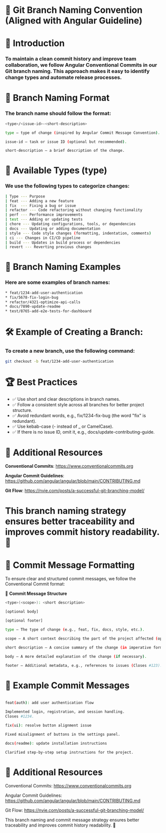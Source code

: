 # 📌 Git Branch Naming Convention (Aligned with Angular Guideline)

# 📖 Introduction

### To maintain a clean commit history and improve team collaboration, we follow Angular Conventional Commits in our Git branch naming. This approach makes it easy to identify change types and automate release processes.

# 🚀 Branch Naming Format

### The branch name should follow the format:

```bash
<type>/<issue-id>-<short-description>

type – type of change (inspired by Angular Commit Message Convention).

issue-id – task or issue ID (optional but recommended).

short-description – a brief description of the change.

```

# 📌 Available Types (type)

### We use the following types to categorize changes:
```bash
| Type --- Purpose
| feat --- Adding a new feature
| fix  --- Fixing a bug or issue
| refactor --- Code refactoring without changing functionality
| perf --- Performance improvements
| test --- Adding or updating tests
| chore --- Updating configurations, tools, or dependencies
| docs --- Updating or adding documentation
| style --- Code style changes (formatting, indentation, comments)
| ci --- Changes in CI/CD pipeline
| build --- Updates in build process or dependencies
| revert --- Reverting previous changes
```

# 📝 Branch Naming Examples

### Here are some examples of branch names:
```bash
* feat/1234-add-user-authentication
* fix/5678-fix-login-bug
* refactor/4321-optimize-api-calls
* docs/7890-update-readme
* test/8765-add-e2e-tests-for-dashboard

```
# 🛠 Example of Creating a Branch:

### To create a new branch, use the following command:
```bash
git checkout -b feat/1234-add-user-authentication

```

# 🏆 Best Practices

* ✅ Use short and clear descriptions in branch names. 
* ✅ Follow a consistent style across all branches for better project structure.
* ✅ Avoid redundant words, e.g., fix/1234-fix-bug (the word "fix" is redundant).
* ✅ Use kebab-case (- instead of _ or CamelCase).
* ✅ If there is no issue ID, omit it, e.g., docs/update-contributing-guide.

# 🔗 Additional Resources

**Conventional Commits**: https://www.conventionalcommits.org

**Angular Commit Guidelines**: https://github.com/angular/angular/blob/main/CONTRIBUTING.md

**Git Flow**: https://nvie.com/posts/a-successful-git-branching-model/

# This branch naming strategy ensures better traceability and improves commit history readability. 🚀

# 📝 Commit Message Formatting

To ensure clear and structured commit messages, we follow the Conventional Commit format:

🔹 **Commit Message Structure**

```bash
<type>(<scope>): <short description>

[optional body]

[optional footer]

type – The type of change (e.g., feat, fix, docs, style, etc.).

scope – A short context describing the part of the project affected (optional but recommended).

short description – A concise summary of the change (in imperative form, e.g., "fix login bug").

body – A more detailed explanation of the change (if necessary).

footer – Additional metadata, e.g., references to issues (Closes #123).
```

# 📌 Example Commit Messages

```bash

feat(auth): add user authentication flow

Implemented login, registration, and session handling.
Closes #1234.

fix(ui): resolve button alignment issue

Fixed misalignment of buttons in the settings panel.

docs(readme): update installation instructions

Clarified step-by-step setup instructions for the project.

```

# 🔗 Additional Resources

Conventional Commits: https://www.conventionalcommits.org

Angular Commit Guidelines: https://github.com/angular/angular/blob/main/CONTRIBUTING.md

Git Flow: https://nvie.com/posts/a-successful-git-branching-model/

This branch naming and commit message strategy ensures better traceability and improves commit history readability. 🚀

